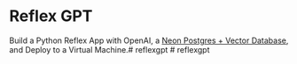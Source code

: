 # Reflex GPT

Build a Python Reflex App with OpenAI, a [Neon Postgres + Vector Database](https://neon.tech/cfe), and Deploy to a Virtual Machine.#   r e f l e x g p t  
 #   r e f l e x g p t  
 